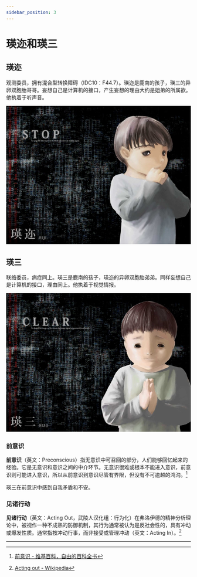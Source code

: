 ```yaml
---
sidebar_position: 3
---
```


# 瑛迩和瑛三

## 瑛迩

观测委员，拥有混合型转换障碍（IDC10：F44.7）。瑛迩是鹿南的孩子，瑛三的异卵双胞胎哥哥。妄想自己是计算机的接口，产生妄想的理由大约是姐弟的所属欲。他执着于听声音。

![eiji](../images/thumb_eiji.jpg)

## 瑛三

联络委员，病症同上。瑛三是鹿南的孩子，瑛迩的异卵双胞胎弟弟。同样妄想自己是计算机的接口，理由同上。他执着于视觉情报。

![eizo](../images/thumb_eizo.jpg)

### 前意识

**前意识**（英文：Preconscious）指无意识中可召回的部分，人们能够回忆起来的经验。它是无意识和意识之间的中介环节。无意识很难或根本不能进入意识，前意识则可能进入意识，所以从前意识到意识尽管有界限，但没有不可逾越的鸿沟。[^1]

瑛三在前意识中感到自我矛盾和不安。

### 见诸行动

**见诸行动**（英文：Acting Out，武陵人汉化组：行为化）在弗洛伊德的精神分析理论中，被视作一种不成熟的防御机制，其行为通常被认为是反社会性的，具有冲动或爆发性质。通常指按冲动行事，而非接受或管理冲动（英文：Acting In）。[^2]

---

[^1]: [前意识 - 维基百科，自由的百科全书](https://zh.wikipedia.org/wiki/%E5%89%8D%E6%84%8F%E8%AF%86)
[^2]: [Acting out - Wikipedia](https://en.wikipedia.org/wiki/Acting_out)
